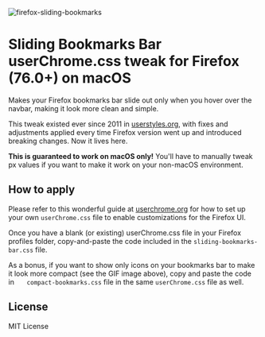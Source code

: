 ![firefox-sliding-bookmarks](https://user-images.githubusercontent.com/2870726/81133027-5820eb80-8f8b-11ea-813c-f28c0543f0c0.gif)

# Sliding Bookmarks Bar userChrome.css tweak for Firefox (76.0+) on macOS

Makes your Firefox bookmarks bar slide out only when you hover over the navbar, making it look more clean and simple.

This tweak existed ever since 2011 in [userstyles.org](https://userstyles.org/styles/48051/firefox-sliding-bookmarks-bar-mac), with fixes and adjustments applied every time Firefox version went up and introduced breaking changes. Now it lives here.

**This is guaranteed to work on macOS only!**
You'll have to manually tweak px values if you want to make it work on your non-macOS environment.

## How to apply

Please refer to this wonderful guide at [userchrome.org](https://www.userchrome.org/how-create-userchrome-css.html) for how to set up your own `userChrome.css` file to enable customizations for the Firefox UI.

Once you have a blank (or existing) userChrome.css file in your Firefox profiles folder, copy-and-paste the code included in the `sliding-bookmarks-bar.css` file. 

As a bonus, if you want to show only icons on your bookmarks bar to make it look more compact (see the GIF image above), copy and paste the code in ` 	compact-bookmarks.css` file in the same `userChrome.css` file as well.

## License
MIT License
